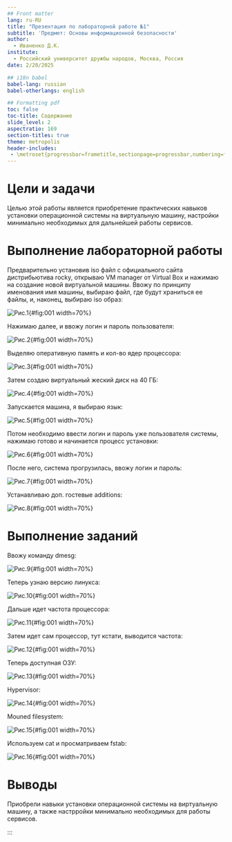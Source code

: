 ```yaml
---
## Front matter
lang: ru-RU
title: "Презентация по лабораторной работе №1"
subtitle: 'Предмет: Основы информационной безопасности'
author:
  - Иваненко Д.К.
institute:
  - Российский университет дружбы народов, Москва, Россия
date: 2/20/2025

## i18n babel
babel-lang: russian
babel-otherlangs: english

## Formatting pdf
toc: false
toc-title: Содержание
slide_level: 2
aspectratio: 169
section-titles: true
theme: metropolis
header-includes:
 - \metroset{progressbar=frametitle,sectionpage=progressbar,numbering=fraction}
---
```



# Цели и задачи
Целью этой работы является приобретение практических навыков установки операционной 
системы на виртуальную машину, настройки минимально необходимых для дальнейшей работы
сервисов.

# Выполнение лабораторной работы

Предварительно установив iso файл с официального сайта дистрибьютива rocky, открываю 
VM manager от Virtual Box и нажимаю на создание новой виртуальной машины.
Ввожу по принципу именования имя машины, выбираю файл, где будут храниться ее файлы,
и, наконец, выбираю iso образ:

![Рис.1](image/a1.jpg){#fig:001 width=70%}

Нажимаю далее, и ввожу логин и пароль пользователя:

![Рис.2](image/a2.jpg){#fig:001 width=70%}

Выделяю оперативную память и кол-во ядер процессора:

![Рис.3](image/a3.jpg){#fig:001 width=70%}

Затем создаю виртуальный жеский диск на 40 ГБ:

![Рис.4](image/a4.jpg){#fig:001 width=70%}

Запускается машина, я выбираю язык:

![Рис.5](image/a5.jpg){#fig:001 width=70%}

Потом необходимо ввести логин и пароль уже пользователя системы, нажимаю готово и начинается процесс установки:

![Рис.6](image/a6.jpg){#fig:001 width=70%}

После него, система прогрузилась, ввожу логин и пароль:

![Рис.7](image/a7.jpg){#fig:001 width=70%}

Устанавливаю доп. гостевые additions: 

![Рис.8](image/a8.jpg){#fig:001 width=70%}

# Выполнение заданий

Ввожу команду dmesg:

![Рис.9](image/a9.png){#fig:001 width=70%}

Теперь узнаю версию линукса:

![Рис.10](image/a10.png){#fig:001 width=70%}

Дальше идет частота процессора:

![Рис.11](image/a11.png){#fig:001 width=70%}

Затем идет сам процессор, тут кстати, выводится частота:

![Рис.12](image/a12.png){#fig:001 width=70%}

Теперь доступная ОЗУ:

![Рис.13](image/a13.png){#fig:001 width=70%}

Hypervisor:

![Рис.14](image/a14.png){#fig:001 width=70%}

Mouned filesystem:

![Рис.15](image/a15.png){#fig:001 width=70%}

Используем cat и просматриваем fstab:

![Рис.16](image/a16.png){#fig:001 width=70%}

# Выводы

Приобрели навыки установки операционной системы на виртуальную машину, а также настрройки минимально необходимых для работы сервисов.



























:::

